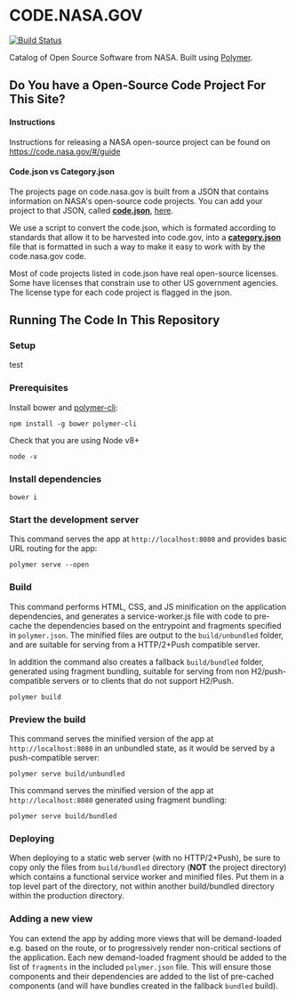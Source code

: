 # CODE.NASA.GOV

[![Build Status](https://travis-ci.org/nasa/code-nasa-gov.svg?branch=master)](https://travis-ci.org/nasa/code-nasa-gov)

Catalog of Open Source Software from NASA. Built using [Polymer](https://www.polymer-project.org).

## Do You have a Open-Source Code Project For This Site?

#### Instructions
Instructions for releasing a NASA open-source project can be found on <a href="https://code.nasa.gov/#/guide">https://code.nasa.gov/#/guide</a>

#### Code.json vs Category.json
The projects page on code.nasa.gov is built from a JSON that contains information on NASA's open-source code projects. You can add your project to that JSON, called <a href="https://raw.githubusercontent.com/nasa/Open-Source-Catalog/master/code.json"><b>code.json</b></a>, <a href="https://github.com/nasa/Open-Source-Catalog">here</a>.

We use a script to convert the code.json, which is formated according to standards that allow it to be harvested into code.gov, into a <b><a href="https://raw.githubusercontent.com/nasa/code-nasa-gov/master/data/catalog.json">category.json</a></b> file that is formatted in such a way to make it easy to work with by the code.nasa.gov code.

Most of code projects listed in code.json have real open-source licenses. Some have licenses that constrain use to other US government agencies. The license type for each code project is flagged in the json. 

## Running The Code In This Repository

### Setup

test

### Prerequisites

Install bower and [polymer-cli](https://github.com/Polymer/polymer-cli):

    npm install -g bower polymer-cli

Check that you are using Node v8+

    node -v
    
### Install dependencies

    bower i

### Start the development server

This command serves the app at `http://localhost:8080` and provides basic URL
routing for the app:

    polymer serve --open


### Build

This command performs HTML, CSS, and JS minification on the application
dependencies, and generates a service-worker.js file with code to pre-cache the
dependencies based on the entrypoint and fragments specified in `polymer.json`.
The minified files are output to the `build/unbundled` folder, and are suitable
for serving from a HTTP/2+Push compatible server.

In addition the command also creates a fallback `build/bundled` folder,
generated using fragment bundling, suitable for serving from non
H2/push-compatible servers or to clients that do not support H2/Push.

    polymer build

### Preview the build

This command serves the minified version of the app at `http://localhost:8080`
in an unbundled state, as it would be served by a push-compatible server:

    polymer serve build/unbundled

This command serves the minified version of the app at `http://localhost:8080`
generated using fragment bundling:

    polymer serve build/bundled
    
### Deploying

When deploying to a static web server (with no HTTP/2+Push), be sure to copy only
the files from `build/bundled` directory (**NOT** the project directory) which
contains a functional service worker and minified files. Put them in a top level part of the directory, not within another build/bundled directory within the production directory.

### Adding a new view

You can extend the app by adding more views that will be demand-loaded
e.g. based on the route, or to progressively render non-critical sections
of the application.  Each new demand-loaded fragment should be added to the
list of `fragments` in the included `polymer.json` file.  This will ensure
those components and their dependencies are added to the list of pre-cached
components (and will have bundles created in the fallback `bundled` build).
